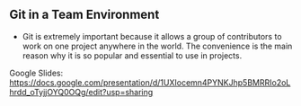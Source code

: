 ## Git in a Team Environment
- Git is extremely important because it allows a group of contributors to work on one project anywhere in the world. The convenience is the main reason why it is so popular and essential to use in projects.  




















Google Slides:
https://docs.google.com/presentation/d/1UXIocemn4PYNKJhp5BMRRIo2oLhrdd_oTyjjOYQ0OQg/edit?usp=sharing

